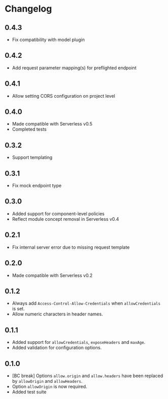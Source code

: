 # Changelog

## 0.4.3

* Fix compatibility with model plugin

## 0.4.2

* Add request parameter mapping(s) for preflighted endpoint

## 0.4.1

* Allow setting CORS configuration on project level

## 0.4.0

* Made compatible with Serverless v0.5
* Completed tests

## 0.3.2

* Support templating

## 0.3.1

* Fix mock endpoint type

## 0.3.0

* Added support for component-level policies
* Reflect module concept removal in Serverless v0.4

## 0.2.1

* Fix internal server error due to missing request template

## 0.2.0

* Made compatible with Serverless v0.2

## 0.1.2

* Always add `Access-Control-Allow-Credentials` when `allowCredentials` is set.
* Allow numeric characters in header names.

## 0.1.1

* Added support for `allowCredentials`, `exposeHeaders` and `maxAge`.
* Added validation for configuration options.

## 0.1.0

* [BC break] Options `allow.origin` and `allow.headers` have been replaced by `allowOrigin` and `allowHeaders`.
* Option `allowOrigin` is now required.
* Added test suite
